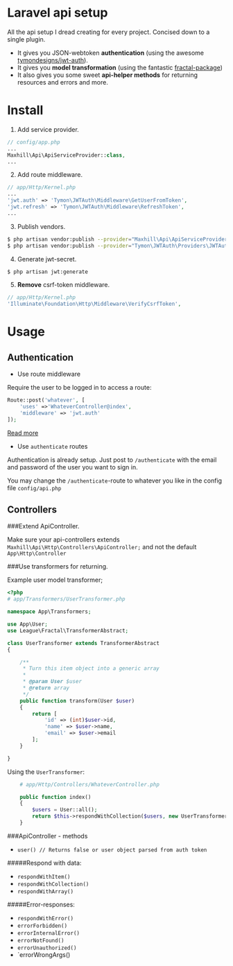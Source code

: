 # Laravel api setup
All the api setup I dread creating for every project.
Concised down to a single plugin.

* It gives you JSON-webtoken **authentication** (using the awesome [tymondesigns/jwt-auth](https://github.com/tymondesigns/jwt-auth)).
* It gives you **model transformation** (using the fantastic [fractal-package](http://fractal.thephpleague.com/))
* It also gives you some sweet **api-helper methods** for returning resources and errors and more.


# Install
1. Add service provider.
~~~php
// config/app.php
...
Maxhill\Api\ApiServiceProvider::class,
...
~~~
2. Add route middleware.
~~~php
// app/Http/Kernel.php
...
'jwt.auth' => 'Tymon\JWTAuth\Middleware\GetUserFromToken',
'jwt.refresh' => 'Tymon\JWTAuth\Middleware\RefreshToken',
...
~~~
3. Publish vendors.
~~~bash
$ php artisan vendor:publish --provider="Maxhill\Api\ApiServiceProvider"
$ php artisan vendor:publish --provider="Tymon\JWTAuth\Providers\JWTAuthServiceProvider"
~~~
4. Generate jwt-secret.
~~~bash
$ php artisan jwt:generate
~~~
5. **Remove** csrf-token middleware.
~~~php
// app/Http/Kernel.php
'Illuminate\Foundation\Http\Middleware\VerifyCsrfToken',
~~~


# Usage
## Authentication
* Use route middleware

Require the user to be logged in to access a route:
~~~php
Route::post('whatever', [
    'uses' =>'WhateverController@index',
    'middleware' => 'jwt.auth'
]);
~~~
[Read more](https://github.com/tymondesigns/jwt-auth/wiki/Authentication)
* Use `authenticate` routes

Authentication is already setup. Just post to `/authenticate`
with the email and password of the user you want to sign in.

You may change the `/authenticate`-route to whatever you like in the config file `config/api.php`
## Controllers
###Extend ApiController.

Make sure your api-controllers extends
`Maxhill\Api\Http\Controllers\ApiController;` and not the default
`App\Http\Controller`

###Use transformers for returning.

Example user model transformer;
~~~php
<?php
# app/Transformers/UserTransformer.php

namespace App\Transformers;

use App\User;
use League\Fractal\TransformerAbstract;

class UserTransformer extends TransformerAbstract
{

    /**
     * Turn this item object into a generic array
     *
     * @param User $user
     * @return array
     */
    public function transform(User $user)
    {
        return [
            'id' => (int)$user->id,
            'name' => $user->name,
            'email' => $user->email
        ];
    }

}
~~~

Using the `UserTransformer`:

~~~php
    # app/Http/Controllers/WhateverController.php

    public function index()
    {
        $users = User::all();
        return $this->respondWithCollection($users, new UserTransformer);
    }
~~~

###ApiController - methods
* `user() // Returns false or user object parsed from auth token`

#####Respond with data:
* `respondWithItem()`
* `respondWithCollection()`
* `respondWithArray()`

#####Error-responses:
* `respondWithError()`
* `errorForbidden()`
* `errorInternalError()`
* `errorNotFound()`
* `errorUnauthorized()`
* `errorWrongArgs()

